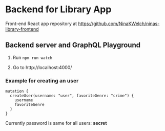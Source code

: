 # Backend for Library App

Front-end React app repository at https://github.com/NinaKWelch/ninas-library-frontend

## Backend server and GraphQL Playground 

1. Run `npm run watch`

2. Go to http://localhost:4000/

### Example for creating an user

```
mutation {
  createUser(username: "user", favoriteGenre: "crime") {
    username
    favoriteGenre
  }
}
```

Currently password is same for all users: **secret**
